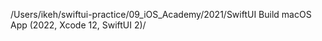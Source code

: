 /Users/ikeh/swiftui-practice/09_iOS_Academy/2021/SwiftUI Build macOS App (2022, Xcode 12, SwiftUI 2)/